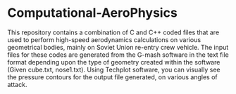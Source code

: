 # Computational-AeroPhysics
This repository contains a combination of C and C++ coded files that are used to perform high-speed aerodynamics calculations on various geometrical bodies, mainly on Soviet Union re-entry crew vehicle. 
The input files for these codes are generated from the G-mash software in the text file format depending upon the type of geometry created within the software (Given cube.txt, nose1.txt).
Using Techplot software, you can visually see the pressure contours for the output file generated, on various angles of attack.
